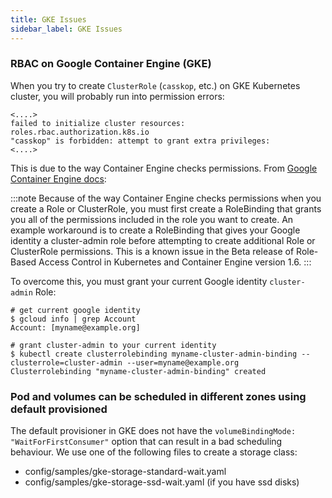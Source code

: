 ```yaml
---
title: GKE Issues
sidebar_label: GKE Issues
---
```

### RBAC on Google Container Engine (GKE)

When you try to create `ClusterRole` (`casskop`, etc.) on GKE Kubernetes cluster, you will probably run into permission errors:

```
<....>
failed to initialize cluster resources: roles.rbac.authorization.k8s.io
"casskop" is forbidden: attempt to grant extra privileges:
<....>
````

This is due to the way Container Engine checks permissions. From [Google Container Engine docs](https://cloud.google.com/container-engine/docs/role-based-access-control):

:::note
Because of the way Container Engine checks permissions when you create a Role or ClusterRole, you must first create a RoleBinding that grants you all of the permissions included in the role you want to create.
An example workaround is to create a RoleBinding that gives your Google identity a cluster-admin role before attempting to create additional Role or ClusterRole permissions.
This is a known issue in the Beta release of Role-Based Access Control in Kubernetes and Container Engine version 1.6.
:::

To overcome this, you must grant your current Google identity `cluster-admin` Role:

```console
# get current google identity
$ gcloud info | grep Account
Account: [myname@example.org]

# grant cluster-admin to your current identity
$ kubectl create clusterrolebinding myname-cluster-admin-binding --clusterrole=cluster-admin --user=myname@example.org
Clusterrolebinding "myname-cluster-admin-binding" created
```

### Pod and volumes can be scheduled in different zones using default provisioned

The default provisioner in GKE does not have the `volumeBindingMode: "WaitForFirstConsumer"` option that can result in
a bad
scheduling behaviour.
We use one of the following files to create a storage class:
- config/samples/gke-storage-standard-wait.yaml
- config/samples/gke-storage-ssd-wait.yaml (if you have ssd disks)